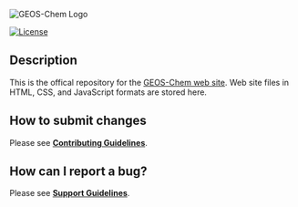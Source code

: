 ![GEOS-Chem Logo](https://github.com/geoschem/geoschem.github.io/blob/main/img/GEOS-Chem_Logo_Light_Background.svg)

[![License](https://img.shields.io/badge/License-MIT-blue.svg)](https://github.com/geoschem/geoschem.github.io/blob/master/LICENSE.txt)

## Description
This is the offical repository for the [GEOS-Chem web site](https://geoschem.github.io).  Web site files in HTML, CSS, and JavaScript formats are stored here.

## How to submit changes
Please see **[Contributing Guidelines](https://github.com/geoschem/geoschem.github.io/CONTRIBUTING.md)**.

## How can I report a bug?
Please see **[Support Guidelines](https://github.com/geoschem/geoschem.github.io/blob/main/SUPPORT.md)**.
